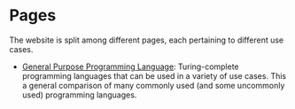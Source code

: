 # Pages

The website is split among different pages, each pertaining to different use cases.

* [General Purpose Programming Language](gppl.html): Turing-complete programming languages that can be used in a variety of use cases.
This a general comparison of many commonly used (and some uncommonly used) programming languages.